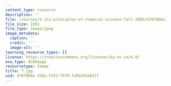```yaml
---
content_type: resource
description: ''
file: /courses/5-112-principles-of-chemical-science-fall-2005/470706be320af5337579fa9da95e031f_7.jpg
file_size: 2281
file_type: image/jpeg
image_metadata:
  caption: ''
  credit: ''
  image-alt: ''
learning_resource_types: []
license: https://creativecommons.org/licenses/by-nc-sa/4.0/
ocw_type: OCWImage
resourcetype: Image
title: 7.jpg
uid: 470706be-320a-f533-7579-fa9da95e031f
---
```

